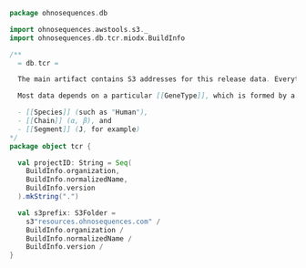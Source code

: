 
```scala
package ohnosequences.db

import ohnosequences.awstools.s3._
import ohnosequences.db.tcr.miodx.BuildInfo

/**
  = db.tcr =

  The main artifact contains S3 addresses for this release data. Everything will be under `s3Prefix`, and you can find the relevant S3 addresses through methods in the [[data]] object.

  Most data depends on a particular [[GeneType]], which is formed by a combination of

  - [[Species]] (such as "Human"),
  - [[Chain]] (α, β), and
  - [[Segment]] (J, for example)
*/
package object tcr {

  val projectID: String = Seq(
    BuildInfo.organization,
    BuildInfo.normalizedName,
    BuildInfo.version
  ).mkString(".")

  val s3prefix: S3Folder =
    s3"resources.ohnosequences.com" /
    BuildInfo.organization /
    BuildInfo.normalizedName /
    BuildInfo.version /
}

```




[main/scala/names.scala]: names.scala.md
[main/scala/data.scala]: data.scala.md
[main/scala/package.scala]: package.scala.md
[main/scala/model.scala]: model.scala.md
[test/scala/io.scala]: ../../test/scala/io.scala.md
[test/scala/inputData.scala]: ../../test/scala/inputData.scala.md
[test/scala/humanTRB.scala]: ../../test/scala/humanTRB.scala.md
[test/scala/genericTests.scala]: ../../test/scala/genericTests.scala.md
[test/scala/outputData.scala]: ../../test/scala/outputData.scala.md
[test/scala/humanTRA.scala]: ../../test/scala/humanTRA.scala.md
[test/scala/dataGeneration.scala]: ../../test/scala/dataGeneration.scala.md